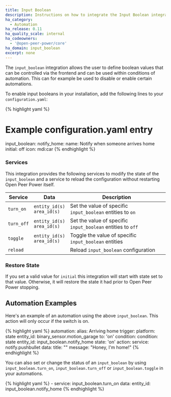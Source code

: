 ```yaml
---
title: Input Boolean
description: Instructions on how to integrate the Input Boolean integration into Open Peer Power.
ha_category:
  - Automation
ha_release: 0.11
ha_quality_scale: internal
ha_codeowners:
  - '@open-peer-power/core'
ha_domain: input_boolean
excerpt: none
---
```


The `input_boolean` integration allows the user to define boolean values that can be controlled via the frontend and can be used within conditions of automation. This can for example be used to disable or enable certain automations.

To enable input booleans in your installation, add the following lines to your `configuration.yaml`:

{% highlight yaml %}
# Example configuration.yaml entry
input_boolean:
  notify_home:
    name: Notify when someone arrives home
    initial: off
    icon: mdi:car
{% endhighlight %}

### Services

This integration provides the following services to modify the state of the `input_boolean` and a service to reload the
configuration without restarting Open Peer Power itself.

| Service | Data | Description |
| ------- | ---- | ----------- |
| `turn_on` | `entity_id(s)`<br>`area_id(s)` | Set the value of specific `input_boolean` entities to `on`
| `turn_off` | `entity_id(s)`<br>`area_id(s)` | Set the value of specific `input_boolean` entities to `off`
| `toggle` | `entity_id(s)`<br>`area_id(s)` | Toggle the value of specific `input_boolean` entities
| `reload` | | Reload `input_boolean` configuration |

### Restore State

If you set a valid value for `initial` this integration will start with state set to that value. Otherwise, it will restore the state it had prior to Open Peer Power stopping.

## Automation Examples

Here's an example of an automation using the above `input_boolean`. This action will only occur if the switch is on.

{% highlight yaml %}
automation:
  alias: Arriving home
  trigger:
    platform: state
    entity_id: binary_sensor.motion_garage
    to: 'on'
  condition:
    condition: state
    entity_id: input_boolean.notify_home
    state: 'on'
  action:
    service: notify.pushbullet
    data:
      title: ""
      message: "Honey, I'm home!"
{% endhighlight %}

You can also set or change the status of an `input_boolean` by using `input_boolean.turn_on`, `input_boolean.turn_off` or `input_boolean.toggle` in your automations.

{% highlight yaml %}
    - service: input_boolean.turn_on
      data:
        entity_id: input_boolean.notify_home
{% endhighlight %}
